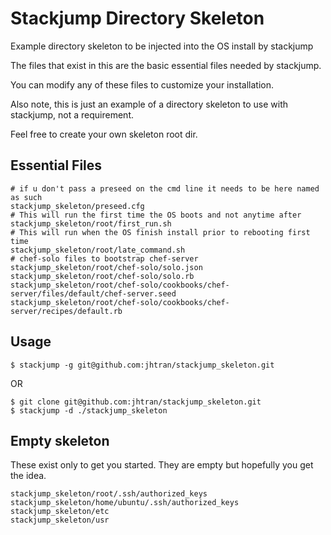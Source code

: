 # Stackjump Directory Skeleton

Example directory skeleton to be injected into the OS install by stackjump

The files that exist in this are the basic essential files needed by stackjump.

You can modify any of these files to customize your installation.

Also note, this is just an example of a directory skeleton to use with stackjump, not a requirement. 

Feel free to create your own skeleton root dir.

## Essential Files
	# if u don't pass a preseed on the cmd line it needs to be here named as such
	stackjump_skeleton/preseed.cfg	
	# This will run the first time the OS boots and not anytime after
	stackjump_skeleton/root/first_run.sh  
	# This will run when the OS finish install prior to rebooting first time
	stackjump_skeleton/root/late_command.sh
	# chef-solo files to bootstrap chef-server 
	stackjump_skeleton/root/chef-solo/solo.json 
	stackjump_skeleton/root/chef-solo/solo.rb  
	stackjump_skeleton/root/chef-solo/cookbooks/chef-server/files/default/chef-server.seed
	stackjump_skeleton/root/chef-solo/cookbooks/chef-server/recipes/default.rb

## Usage

	$ stackjump -g git@github.com:jhtran/stackjump_skeleton.git

OR

	$ git clone git@github.com:jhtran/stackjump_skeleton.git
	$ stackjump -d ./stackjump_skeleton

## Empty skeleton

These exist only to get you started.  They are empty but hopefully you get the idea.

	stackjump_skeleton/root/.ssh/authorized_keys
	stackjump_skeleton/home/ubuntu/.ssh/authorized_keys
	stackjump_skeleton/etc
	stackjump_skeleton/usr
